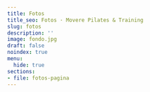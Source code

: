 ```yaml
---
title: Fotos
title_seo: Fotos · Movere Pilates & Training
slug: fotos
description: ''
image: fondo.jpg
draft: false
noindex: true
menu:
  hide: true
sections:
- file: fotos-pagina
---
```

